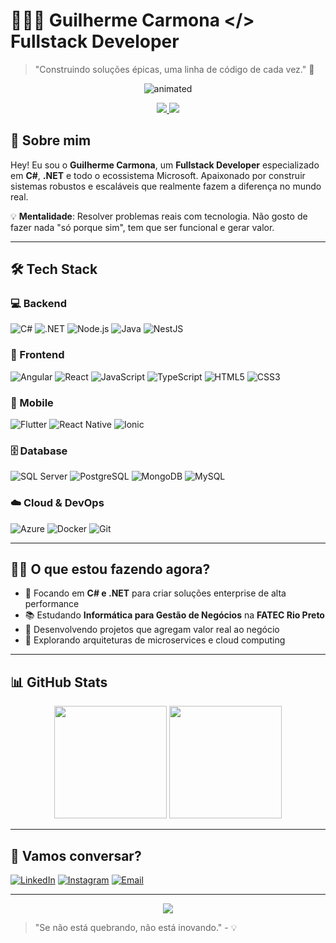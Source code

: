 # 👨🏻‍💻 Guilherme Carmona </> Fullstack Developer
> "Construindo soluções épicas, uma linha de código de cada vez." 🚀

<p align="center">
  <img src="https://feelinfilm.com/wp-content/uploads/2017/06/Jesse-Eisenberg-Andrew-Garfield-The-Social-Network-David-Fincher.gif" alt="animated" />
</p>

<p align="center">
  <a href="https://www.linkedin.com/in/guilherme-carmona-abb02b239/">
    <img src="https://img.shields.io/badge/LinkedIn-0077B5?style=for-the-badge&logo=linkedin&logoColor=white"/>
  </a>
  <a href="https://instagram.com/imkarmona">
    <img src="https://img.shields.io/badge/Instagram-E4405F?style=for-the-badge&logo=instagram&logoColor=white"/>
  </a>
</p>

## 🚀 Sobre mim

Hey! Eu sou o **Guilherme Carmona**, um **Fullstack Developer** especializado em **C#**, **.NET** e todo o ecossistema Microsoft. Apaixonado por construir sistemas robustos e escaláveis que realmente fazem a diferença no mundo real.

💡 **Mentalidade**: Resolver problemas reais com tecnologia. Não gosto de fazer nada "só porque sim", tem que ser funcional e gerar valor.

---

## 🛠️ Tech Stack

### 💻 Backend
![C#](https://img.shields.io/badge/C%23-239120?style=for-the-badge&logo=c-sharp&logoColor=white)
![.NET](https://img.shields.io/badge/.NET-512BD4?style=for-the-badge&logo=dotnet&logoColor=white)
![Node.js](https://img.shields.io/badge/Node.js-43853D?style=for-the-badge&logo=node.js&logoColor=white)
![Java](https://img.shields.io/badge/Java-ED8B00?style=for-the-badge&logo=openjdk&logoColor=white)
![NestJS](https://img.shields.io/badge/NestJS-E0234E?style=for-the-badge&logo=nestjs&logoColor=white)

### 🎨 Frontend
![Angular](https://img.shields.io/badge/Angular-DD0031?style=for-the-badge&logo=angular&logoColor=white)
![React](https://img.shields.io/badge/React-20232A?style=for-the-badge&logo=react&logoColor=61DAFB)
![JavaScript](https://img.shields.io/badge/JavaScript-F7DF1E?style=for-the-badge&logo=javascript&logoColor=black)
![TypeScript](https://img.shields.io/badge/TypeScript-007ACC?style=for-the-badge&logo=typescript&logoColor=white)
![HTML5](https://img.shields.io/badge/HTML5-E34F26?style=for-the-badge&logo=html5&logoColor=white)
![CSS3](https://img.shields.io/badge/CSS3-1572B6?style=for-the-badge&logo=css3&logoColor=white)

### 📱 Mobile
![Flutter](https://img.shields.io/badge/Flutter-02569B?style=for-the-badge&logo=flutter&logoColor=white)
![React Native](https://img.shields.io/badge/React_Native-20232A?style=for-the-badge&logo=react&logoColor=61DAFB)
![Ionic](https://img.shields.io/badge/Ionic-3880FF?style=for-the-badge&logo=ionic&logoColor=white)

### 🗄️ Database
![SQL Server](https://img.shields.io/badge/SQL_Server-CC2927?style=for-the-badge&logo=microsoft-sql-server&logoColor=white)
![PostgreSQL](https://img.shields.io/badge/PostgreSQL-316192?style=for-the-badge&logo=postgresql&logoColor=white)
![MongoDB](https://img.shields.io/badge/MongoDB-4EA94B?style=for-the-badge&logo=mongodb&logoColor=white)
![MySQL](https://img.shields.io/badge/MySQL-005C84?style=for-the-badge&logo=mysql&logoColor=white)

### ☁️ Cloud & DevOps
![Azure](https://img.shields.io/badge/Azure-0089D6?style=for-the-badge&logo=microsoft-azure&logoColor=white)
![Docker](https://img.shields.io/badge/Docker-2496ED?style=for-the-badge&logo=docker&logoColor=white)
![Git](https://img.shields.io/badge/Git-F05032?style=for-the-badge&logo=git&logoColor=white)

---

## 👨‍💻 O que estou fazendo agora?

- 🎯 Focando em **C# e .NET** para criar soluções enterprise de alta performance
- 📚 Estudando **Informática para Gestão de Negócios** na **FATEC Rio Preto**
- 🚀 Desenvolvendo projetos que agregam valor real ao negócio
- 💼 Explorando arquiteturas de microservices e cloud computing

---

## 📊 GitHub Stats

<p align="center">
  <img height="180em" src="https://github-readme-stats.vercel.app/api?username=imkarmona&show_icons=true&theme=tokyonight&include_all_commits=true&count_private=true"/>
  <img height="180em" src="https://github-readme-stats.vercel.app/api/top-langs/?username=imkarmona&layout=compact&langs_count=7&theme=tokyonight"/>
</p>

---

## 💬 Vamos conversar?  

[![LinkedIn](https://img.shields.io/badge/LinkedIn-0077B5?style=for-the-badge&logo=linkedin&logoColor=white)](https://www.linkedin.com/in/guilherme-carmona-abb02b239/)
[![Instagram](https://img.shields.io/badge/Instagram-E4405F?style=for-the-badge&logo=instagram&logoColor=white)](https://instagram.com/imkarmona)
[![Email](https://img.shields.io/badge/Email-D14836?style=for-the-badge&logo=gmail&logoColor=white)](mailto:guilherme.carmona86@gmail.com)

---

<p align="center">
  <img src="https://komarev.com/ghpvc/?username=imkarmona&color=blueviolet&style=for-the-badge&label=PROFILE+VIEWS"/>
</p>

> "Se não está quebrando, não está inovando." - 💡
